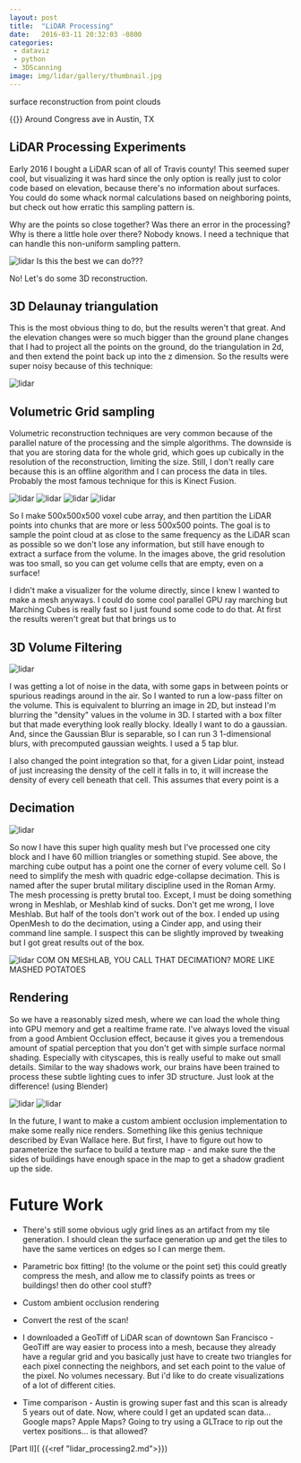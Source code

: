 ```yaml
---
layout: post
title:  "LiDAR Processing"
date:   2016-03-11 20:32:03 -0800
categories: 
 - dataviz
 - python
 - 3DScanning
image: img/lidar/gallery/thumbnail.jpg
---
```


surface reconstruction from point clouds
<!--more-->
{{<gallery lidar>}}
Around Congress ave in Austin, TX

## LiDAR Processing Experiments ##

Early 2016 I bought a LiDAR scan of all of Travis county! This seemed super cool, but visualizing it was hard since the only option is really just to color code based on elevation, because there's no information about surfaces. You could do some whack normal calculations based on neighboring points, but check out how erratic this sampling pattern is.

Why are the points so close together? Was there an error in the processing? Why is there a little hole over there? Nobody knows. I need a technique that can handle this non-uniform sampling pattern. 

 

 
![lidar](/img/lidar/points.jpg)
Is this the best we can do???

No! Let's do some 3D reconstruction.

## 3D Delaunay triangulation

This is the most obvious thing to do, but the results weren't that great. And the elevation changes were so much bigger than the ground plane changes that I had to project all the points on the ground, do the triangulation in 2d, and then extend the point back up into the z dimension. So the results were super noisy because of this technique:

![lidar](/img/lidar/triangulation.jpg)


## Volumetric Grid sampling ##

Volumetric reconstruction techniques are very common because of the parallel nature of the processing and the simple algorithms. The downside is that you are storing data for the whole grid, which goes up cubically in the resolution of the reconstruction, limiting the size. Still, I don't really care because this is an offline algorithm and I can process the data in tiles. Probably the most famous technique for this is Kinect Fusion. 

![lidar](/img/lidar/volume.jpg)
![lidar](/img/lidar/marchingCubes.jpg)
![lidar](/img/lidar/gaps.jpg)
![lidar](/img/lidar/smooth.jpg)

So I make 500x500x500 voxel cube array, and then partition the LiDAR points into chunks that are more or less 500x500 points. The goal is to sample the point cloud at as close to the same frequency as the LiDAR scan as possible so we don't lose any information, but still have enough to extract a surface from the volume. In the images above, the grid resolution was too small, so you can get volume cells that are empty, even on a surface!

I didn't make a visualizer for the volume directly, since I knew I wanted to make a mesh anyways. I could do some cool parallel GPU ray marching but Marching Cubes is really fast so I just found some code to do that. At first the results weren't great but that brings us to 

## 3D Volume Filtering ##
![lidar](/img/lidar/blur.jpg)

I was getting a lot of noise in the data, with some gaps in between points or spurious readings around in the air. So I wanted to run a low-pass filter on the volume. This is equivalent to blurring an image in 2D, but instead I'm blurring the "density" values in the volume in 3D. I started with a box filter but that made everything look really blocky. Ideally I want to do a gaussian. And, since the Gaussian Blur is separable, so I can run 3 1-dimensional blurs, with precomputed gaussian weights. I used a 5 tap blur. 

I also changed the point integration so that, for a given Lidar point, instead of just increasing the density of the cell it falls in to, it will increase the density of every cell beneath that cell. This assumes that every point is a 

 
 
## Decimation ##
![lidar](/img/lidar/dec.jpg)
 
So now I have this super high quality mesh but I've processed one city block and I have 60 million triangles or something stupid. See above, the marching cube output has a point one the corner of every volume cell. So I need to simplify the mesh with quadric edge-collapse decimation. This is named after the super brutal military discipline used in the Roman Army. The mesh processing is pretty brutal too. Except, I must be doing something wrong in Meshlab, or Meshlab kind of sucks. Don't get me wrong, I love Meshlab. But half of the tools don't work out of the box. I ended up using OpenMesh to do the decimation, using a Cinder app, and using their command line sample. I suspect this can be slightly improved by tweaking but I got great results out of the box. 
 
![lidar](/img/lidar/meshlab.jpg)
COM ON MESHLAB, YOU CALL THAT DECIMATION? MORE LIKE MASHED POTATOES

## Rendering ##

So we have a reasonably sized mesh, where we can load the whole thing into GPU memory and get a realtime frame rate. I've always loved the visual from a good Ambient Occlusion effect, because it gives you a tremendous amount of spatial perception that you don't get with simple surface normal shading. Especially with cityscapes, this is really useful to make out small details. Similar to the way shadows work, our brains have been trained to process these subtle lighting cues to infer 3D structure. Just look at the difference! (using Blender)


![lidar](/img/lidar/blender.jpg) 
![lidar](/img/lidar/ao.jpg)



In the future, I want to make a custom ambient occlusion implementation to make some really nice renders. Something like this genius technique described by Evan Wallace here. But first, I have to figure out how to parameterize the surface to build a texture map - and make sure the the sides of buildings have enough space in the map to get a shadow gradient up the side. 

 
# Future Work #

 * There's still some obvious ugly grid lines as an artifact from my tile generation. I should clean the surface generation up and get the tiles to have the same vertices on edges so I can merge them.

 * Parametric box fitting! (to the volume or the point set) this could greatly compress the mesh, and allow me to classify points as trees or buildings! then do other cool stuff?

 * Custom ambient occlusion rendering

 * Convert the rest of the scan! 

 * I downloaded a GeoTiff of LiDAR scan of downtown San Francisco - GeoTiff are way easier to process into a mesh, because they already have a regular grid and you basically just have to create two triangles for each pixel connecting the neighbors, and set each point to the value of the pixel. No volumes necessary. But i'd like to do create visualizations of a lot of different cities.

 * Time comparison - Austin is growing super fast and this scan is already 5 years out of date. Now, where could I get an updated scan data... Google maps? Apple Maps? Going to try using a GLTrace to rip out the vertex positions... is that allowed? 


[Part II]( {{<ref "lidar_processing2.md">}})

